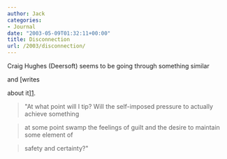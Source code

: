 ```yaml
---
author: Jack
categories:
- Journal
date: "2003-05-09T01:32:11+00:00"
title: Disconnection
url: /2003/disconnection/
---
```


Craig Hughes (Deersoft) seems to be going through something similar
  

  
and [writes
  

  
about it][1].
  


> "At what point will I tip? Will the self-imposed pressure to actually achieve something
  
> 
  
> at some point swamp the feelings of guilt and the desire to maintain some element of
  
> 
  
> safety and certainty?"

  
>

 [1]: //www.hughes-family.org/craig/b2/index.php?p=53&c=1"